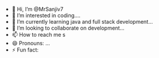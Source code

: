 - 👋 Hi, I’m @MrSanjiv7
- 👀 I’m interested in coding....
- 🌱 I’m currently learning java and full stack development...
- 💞️ I’m looking to collaborate on development...
- 📫 How to reach me s
- 😄 Pronouns: ...
- ⚡ Fun fact: 
<!---
MrSanjiv7/MrSanjiv7 is a ✨ special ✨ repository because its `README.md` (this file) appears on your GitHub profile.
You can click the Preview link to take a look at your changes.
--->
